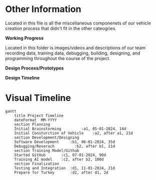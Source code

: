 Other Information
====

Located in this file is all the miscellaneous componenets of our vehicle creation process that didn't fit in the other cateogries. 

**Working Progress**

Located in this folder is images/videos and descriptions of our team recording data, training data, debugging, building, designing, and programming throughout the course of the project.  

**Design Process/Prototypes**

**Design Timeline**

# Visual Timeline

```mermaid
gantt
    title Project Timeline
    dateFormat  MM-YYYY
    section Planning
    Initial Brainstorming         :a1, 05-01-2024, 14d
    Initial Consturction of Vehicle    :a2, after a1, 21d
    section Development/Designing
    Software Development     :b1, 06-01-2024, 35d
    Debugging/Reserach         :b2, after b1, 21d
    section Training Model/Github
    Started GitHub       :c1, 07-01-2024, 90d
    Training AI model    :c2, after b2, 100d
    section Finalization
    Testing and Integration  :d1, 11-01-2024, 21d
    Prepare for Turkey       :d2, after d1, 2d
